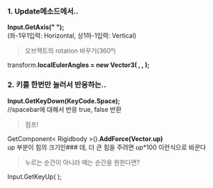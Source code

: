 ﻿### 1. Update메소드에서..  
**Input.GetAxis(" ");**  
 (좌-1우1입력: Horizontal, 상1하-1입력: Vertical)  

> 오브젝트의 rotation 바꾸기(360º)  

transform.**localEulerAngles = new Vector3( , , );**  

### 2. 키를 한번만 눌러서 반응하는..
**Input.GetKeyDown(KeyCode.Space);**  
//spacebar에 대해서 반응 true, false 반환  

> 점프!

GetComponent< Rigidbody >().**AddForce(Vector.up)**  
up 부분이 힘의 크기인### 데, 더 큰 힘을 주려면 up*100 이런식으로 바꾼다

> 누르는 순간이 아니라 떼는 순간을 원한다면?

Input.GetKeyUp( );
